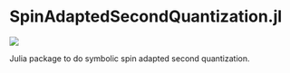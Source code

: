 # SpinAdaptedSecondQuantization.jl


[![][docs-img]][docs-url]

[docs-img]: https://img.shields.io/badge/docs-blue.svg
[docs-url]: https://marcustl12.github.io/SpinAdaptedSecondQuantization.jl/dev/

Julia package to do symbolic spin adapted second quantization.
